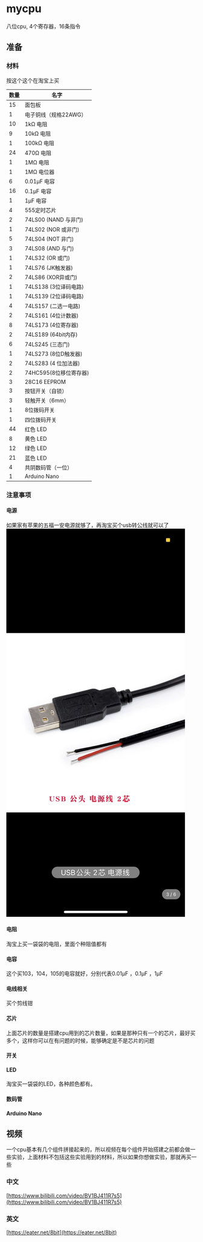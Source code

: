 # mycpu

八位cpu, 4个寄存器，16条指令

## 准备

### 材料

按这个这个在淘宝上买

| 数量 | 名字                   |
| ---- | ---------------------- |
| 15   | 面包板                 |
| 1    | 电子铜线（规格22AWG）  |
| 10   | 1kΩ 电阻               |
| 9    | 10kΩ 电阻              |
| 1    | 100kΩ 电阻             |
| 24   | 470Ω 电阻              |
| 1    | 1MΩ 电阻               |
| 1    | 1MΩ 电位器             |
| 6    | 0.01µF 电容            |
| 16   | 0.1µF 电容             |
| 1    | 1µF 电容               |
| 4    | 555定时芯片            |
| 2    | 74LS00 (NAND 与非门)   |
| 1    | 74LS02 (NOR 或非门)    |
| 5    | 74LS04 (NOT 非门)      |
| 3    | 74LS08 (AND 与门)      |
| 1    | 74LS32 (OR 或门)       |
| 1    | 74LS76 (JK触发器)      |
| 2    | 74LS86 (XOR异或门)     |
| 1    | 74LS138 (3位译码电路)  |
| 1    | 74LS139 (2位译码电路)  |
| 4    | 74LS157 (二选一电路)   |
| 2    | 74LS161 (4位计数器)    |
| 8    | 74LS173 (4位寄存器)    |
| 2    | 74LS189 (64bit内存)    |
| 6    | 74LS245 (三态门)       |
| 1    | 74LS273 (8位D触发器)   |
| 2    | 74LS283 (4 位加法器)   |
| 2    | 74HC595(8位移位寄存器) |
| 3    | 28C16 EEPROM           |
| 3    | 按钮开关（自锁）       |
| 3    | 轻触开关（6mm）        |
| 1    | 8位拨码开关            |
| 1    | 四位拨码开关           |
| 44   | 红色 LED               |
| 8    | 黄色 LED               |
| 12   | 绿色 LED               |
| 21   | 蓝色 LED               |
| 4    | 共阴数码管（一位）     |
| 1    | Arduino Nano           |

### 注意事项

#### 电源
如果家有苹果的五福一安电源就够了，再淘宝买个usb转公线就可以了
![电源](https://github.com/ejunjsh/mycpu/raw/main/images/01.PNG)

#### 电阻
淘宝上买一袋袋的电阻，里面个种阻值都有

#### 电容
这个买103，104，105的电容就好，分别代表0.01µF ，0.1µF ，1µF 

#### 电线相关
买个剪线钳

#### 芯片
上面芯片的数量是搭建cpu用到的芯片数量，如果是那种只有一个的芯片，最好买多个，这样你可以在有问题的时候，能够确定是不是芯片的问题

#### 开关

#### LED
淘宝买一袋袋的LED，各种颜色都有。

#### 数码管

#### Arduino Nano

## 视频

一个cpu基本有几个组件拼接起来的，所以视频在每个组件开始搭建之前都会做一些实验，上面材料不包括这些实验用到的材料，所以如果你想做实验，那就再买一些

### 中文

[https://www.bilibili.com/video/BV1BJ411R7s5](https://www.bilibili.com/video/BV1BJ411R7s5)

### 英文

[https://eater.net/8bit](https://eater.net/8bit)
